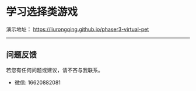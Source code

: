# 学习选择类游戏

演示地址： https://liurongqing.github.io/phaser3-virtual-pet

---

## 问题反馈

若您有任何问题或建议，请不吝与我联系。

- 微信: 16620882081
